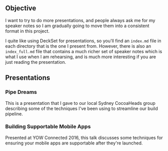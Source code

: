 ## Objective
I want to try to do more presentations, and people always ask me for my speaker notes so I am gradually going to move them into a consistent format in this project.

I quite like using DeckSet for presentations, so you'll find an `index.md` file in each directory that is the one I present from. However, there is also an `index_full.md` file that contains a much richer set of speaker notes which is what I use when I am rehearsing, and is much more interesting if you are just reading the presentation.

## Presentations
### Pipe Dreams
This is a presentation that I gave to our local Sydney CocoaHeads group describing some of the techniques I've been using to streamline our build pipeline. 

### Building Supportable Mobile Apps
Presented at YOW Connected 2016, this talk discusses some techniques for ensuring your mobile apps are supportable after they're launched.